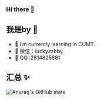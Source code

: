 ### Hi there 👋

<!--
**yanbingzn/yanbingzn** is a ✨ _special_ ✨ repository because its `README.md` (this file) appears on your GitHub profile.

Here are some ideas to get you started:

- 🔭 I’m currently working on ...
- 🌱 I’m currently learning ...
- 👯 I’m looking to collaborate on ...
- 🤔 I’m looking for help with ...
- 💬 Ask me about ...
- 📫 How to reach me: ...
- 😄 Pronouns: ...
- ⚡ Fun fact: ...
-->


## 我是by  🧊
- 🌱 I’m currently learning in CUMT.
- 💬 微信：luckyzzbby
- 👬 QQ :2814825681

## 汇总 ✨
![Anurag's GitHub stats](https://github-readme-stats.vercel.app/api?username=yanbingzn&show_icons=true&theme=tokyonight)

